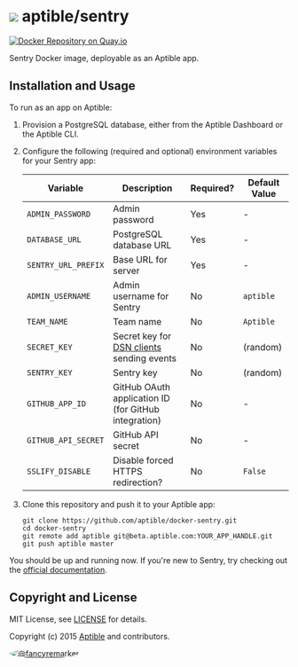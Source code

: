 # ![](https://gravatar.com/avatar/11d3bc4c3163e3d238d558d5c9d98efe?s=64) aptible/sentry

[![Docker Repository on Quay.io](https://quay.io/repository/aptible/sentry/status)](https://quay.io/repository/aptible/sentry)

Sentry Docker image, deployable as an Aptible app.

## Installation and Usage

To run as an app on Aptible:

1. Provision a PostgreSQL database, either from the Aptible Dashboard or the Aptible CLI.

1. Configure the following (required and optional) environment variables for your Sentry app:

    | Variable | Description | Required? | Default Value |
    | -------- | ----------- | --------- | ------------- |
    | `ADMIN_PASSWORD` | Admin password | Yes | - |
    | `DATABASE_URL` | PostgreSQL database URL | Yes | - |
    | `SENTRY_URL_PREFIX` | Base URL for server | Yes | - |
    | `ADMIN_USERNAME` | Admin username for Sentry | No | `aptible` |
    | `TEAM_NAME` | Team name | No | `Aptible` |
    | `SECRET_KEY` | Secret key for [DSN clients](http://raven.readthedocs.org/en/latest/config/#the-sentry-dsn) sending events | No | (random) |
    | `SENTRY_KEY` | Sentry key | No | (random) |
    | `GITHUB_APP_ID` | GitHub OAuth application ID (for GitHub integration) | No | - |
    | `GITHUB_API_SECRET` | GitHub API secret | No | - |
    | `SSLIFY_DISABLE` | Disable forced HTTPS redirection? | No | `False` |

1. Clone this repository and push it to your Aptible app:

    ```shell
    git clone https://github.com/aptible/docker-sentry.git
    cd docker-sentry
    git remote add aptible git@beta.aptible.com:YOUR_APP_HANDLE.git
    git push aptible master
    ```

You should be up and running now. If you're new to Sentry, try checking out the
[official documentation](http://sentry.readthedocs.org/en/latest/).

## Copyright and License

MIT License, see [LICENSE](LICENSE.md) for details.

Copyright (c) 2015 [Aptible](https://www.aptible.com) and contributors.

[<img src="https://s.gravatar.com/avatar/f7790b867ae619ae0496460aa28c5861?s=60" style="border-radius: 50%;" alt="@fancyremarker" />](https://github.com/fancyremarker)
